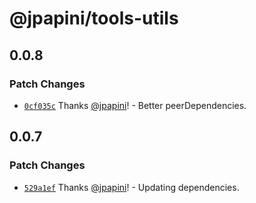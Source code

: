 # @jpapini/tools-utils

## 0.0.8

### Patch Changes

-   [`0cf035c`](https://github.com/jpapini/tools-javascript/commit/0cf035c3d6153942ccdce9685a420a67e9a88bcd) Thanks [@jpapini](https://github.com/jpapini)! - Better peerDependencies.

## 0.0.7

### Patch Changes

-   [`529a1ef`](https://github.com/jpapini/tools-javascript/commit/529a1ef82a062be0719334253607c55d4f692048) Thanks [@jpapini](https://github.com/jpapini)! - Updating dependencies.
